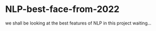 # NLP-best-face-from-2022
we shall be looking at the best features of NLP in this project
waiting...
